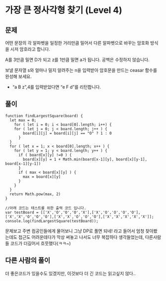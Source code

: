 # 가장 큰 정사각형 찾기 (Level 4)


## 문제
어떤 문장의 각 알파벳을 일정한 거리만큼 밀어서 다른 알파벳으로 바꾸는 암호화 방식을 시저 암호라고 합니다.

A를 3만큼 밀면 D가 되고 z를 1만큼 밀면 a가 됩니다. 공백은 수정하지 않습니다.

보낼 문자열 s와 얼마나 밀지 알려주는 n을 입력받아 암호문을 만드는 ceasar 함수를 완성해 보세요.

- “a B z”,4를 입력받았다면 “e F d”를 리턴합니다.


## 풀이

```
function findLargestSquare(board) {
  let max = 0;
	for ( let i = 0; i < board[0].length; i++) {
  	for ( let j = 0; j < board.length; j++ ) {
    	board[i][j] = board[i][j] == "O" ? 1 : 0
	  }
  }
  for ( let x = 1; x < board[0].length; x++ ) {
    for ( let y = 1; y < board.length; y++ ) {
      if ( board[x][y] !=0 ) {
    	board[x][y] = 1 + Math.min(board[x-1][y], board[x][y-1], board[x-1][y-1])
      }
      if ( max < board[x][y] ) {
        max = board[x][y]
      }
    }
  }
  return Math.pow(max, 2)
}

//아래 코드는 테스트를 위한 출력 코드 입니다.
var testBoard = [['X','O','O','O','X'],['X','O','O','O','O'],['X','X','O','O','O'],['X','X','O','O','O'],['X','X','X','X','X']];
console.log(findLargestSquare(testBoard));
```

문제보고 주변 컴공인들에게 물어보니 그냥 DP로 풀면 되네! 라고 들어서 엄청 찾아봤는데도 접근도 어려운데다가 막상 써놓고 나서도 너무 복잡하다 생각들었는데, 다른사람들 코드가 더길어서 흐뭇했다(ㅋㅋ~)

## 다른 사람의 풀이

더 좋은코드가 있을수도 있겠지만, 이것보다 더 긴 코드는 읽고싶지 않다..